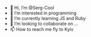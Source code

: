 - 👋 Hi, I’m @Serg-Cool
- 👀 I’m interested in programming
- 🌱 I’m currently learning JS and Ruby
- 💞️ I’m looking to collaborate on ...
- 📫 How to reach me fly to Kyiv

<!---
Serg-Cool/Serg-Cool is a ✨ special ✨ repository because its `README.md` (this file) appears on your GitHub profile.
You can click the Preview link to take a look at your changes.
--->

